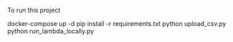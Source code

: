 To run this project

docker-compose up -d
pip install -r requirements.txt
python upload_csv.py
python run_lambda_locally.py